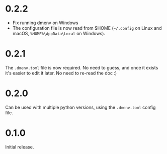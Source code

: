 # 0.2.2

* Fix running dmenv on Windows
* The configuration file is now read from $HOME (`~/.config` on Linux and macOS, `%HOME%\AppData\Local` on Windows).

# 0.2.1

The `.dmenv.toml` file is now required. No need to guess, and once it exists it's easier
to edit it later. No need to re-read the doc :)

# 0.2.0

Can be used with multiple python versions, using the `.dmenv.toml` config file.

# 0.1.0

Initial release.
